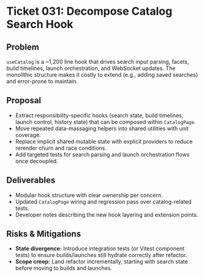 # Ticket 031: Decompose Catalog Search Hook

## Problem
`useCatalog` is a ~1,200 line hook that drives search input parsing, facets, build timelines, launch orchestration, and WebSocket updates. The monolithic structure makes it costly to extend (e.g., adding saved searches) and error-prone to maintain.

## Proposal
- Extract responsibility-specific hooks (search state, build timelines, launch control, history state) that can be composed within `CatalogPage`.
- Move repeated data-massaging helpers into shared utilities with unit coverage.
- Replace implicit shared mutable state with explicit providers to reduce rerender churn and race conditions.
- Add targeted tests for search parsing and launch orchestration flows once decoupled.

## Deliverables
- Modular hook structure with clear ownership per concern.
- Updated `CatalogPage` wiring and regression pass over catalog-related tests.
- Developer notes describing the new hook layering and extension points.

## Risks & Mitigations
- **State divergence:** Introduce integration tests (or Vitest component tests) to ensure builds/launches still hydrate correctly after refactor.
- **Scope creep:** Land refactor incrementally, starting with search state before moving to builds and launches.

